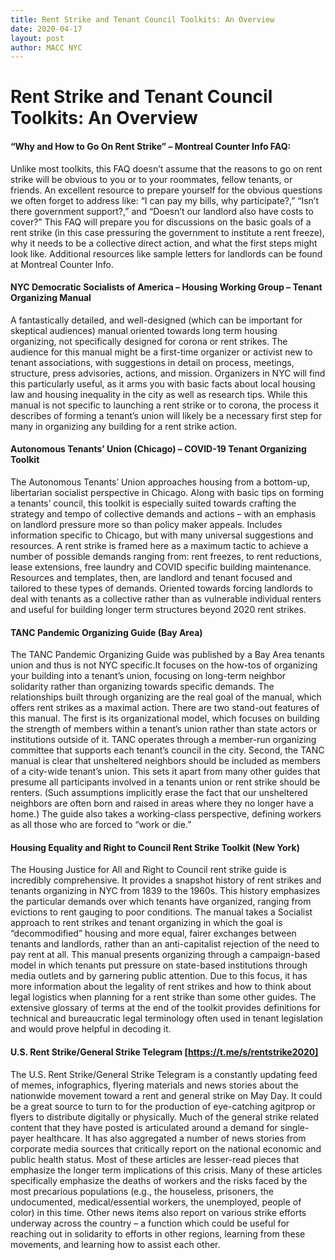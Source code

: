 ```yaml
---
title: Rent Strike and Tenant Council Toolkits: An Overview
date: 2020-04-17
layout: post
author: MACC NYC
---
```






# Rent Strike and Tenant Council Toolkits: An Overview


#### “Why and How to Go On Rent Strike” – Montreal Counter Info FAQ: 

Unlike most toolkits, this FAQ doesn’t assume that the reasons to go on rent strike will be obvious to you or to your 
roommates, fellow tenants, or friends. An excellent resource to prepare yourself for the obvious questions we often forget
to address like: “I can pay my bills, why participate?,” “Isn’t there government support?,” and “Doesn’t our landlord also
have costs to cover?” This FAQ will prepare you for discussions on the basic goals of a rent strike (in this case pressuring
the government to institute a rent freeze), why it needs to be a collective direct action, and what the first steps might
look like. Additional resources like sample letters for landlords can be found at Montreal Counter Info.



#### NYC Democratic Socialists of America – Housing Working Group – Tenant Organizing Manual 

A fantastically detailed, and well-designed (which can be important for skeptical audiences) manual oriented towards long 
term housing organizing, not specifically designed for corona or rent strikes. The audience for this manual might be a 
first-time organizer or activist new to tenant associations, with suggestions in detail on process, meetings, structure, 
press advisories, actions, and mission. Organizers in NYC will find this particularly useful, as it arms you with basic facts
about local housing law and housing inequality in the city as well as research tips. While this manual is not specific to 
launching a rent strike or to corona, the process it describes of forming a tenant’s union will likely be a necessary first 
step for many in organizing any building for a rent strike action.



#### Autonomous Tenants’ Union (Chicago) – COVID-19 Tenant Organizing Toolkit

The Autonomous Tenants’ Union approaches housing from a bottom-up, libertarian socialist perspective in Chicago. Along with
basic tips on forming a tenants’ council, this toolkit is especially suited towards crafting the strategy and tempo of 
collective demands and actions – with an emphasis on landlord pressure more so than policy maker appeals. Includes information
specific to Chicago, but with many universal suggestions and resources. A rent strike is framed here as a maximum tactic to 
achieve a number of possible demands ranging from: rent freezes, to rent reductions, lease extensions, free laundry and COVID 
specific building maintenance. Resources and templates, then, are landlord and tenant focused and tailored to these types of
demands. Oriented towards forcing landlords to deal with tenants as a collective rather than as vulnerable individual renters
and useful for building longer term structures beyond 2020 rent strikes.



#### TANC Pandemic Organizing Guide (Bay Area)

The TANC Pandemic Organizing Guide was published by a Bay Area tenants union and thus is not NYC specific.It focuses on the
how-tos of organizing your building into a tenant’s union, focusing on long-term neighbor solidarity rather than organizing
towards specific demands. The relationships built through organizing are the real goal of the manual, which offers rent 
strikes as a maximal action. There are two stand-out features of this manual. The first is its organizational model, which 
focuses on building the strength of members within a tenant’s union rather than state actors or institutions outside of it. 
TANC operates through a member-run organizing committee that supports each tenant’s council in the city. Second, the TANC 
manual is clear that unsheltered neighbors should be included as members of a city-wide tenant’s union. This sets it apart 
from many other guides that presume all participants involved in a tenants union or rent strike should be renters. 
(Such assumptions implicitly erase the fact that our unsheltered neighbors are often born and raised in areas where they no 
longer have a home.) The guide also takes a working-class perspective, defining workers as all those who are forced to “work 
or die.” 



#### Housing Equality and Right to Council Rent Strike Toolkit (New York)

The Housing Justice for All and Right to Council rent strike guide is incredibly comprehensive. It provides a snapshot history 
of rent strikes and tenants organizing in NYC from 1839 to the 1960s. This history emphasizes the particular demands over which
tenants have organized, ranging from evictions to rent gauging to poor conditions. The manual takes a Socialist approach to 
rent strikes and tenant organizing in which the goal is “decommodified” housing and more equal, fairer exchanges between 
tenants and landlords, rather than an anti-capitalist rejection of the need to pay rent at all. This manual presents organizing
through a campaign-based model in which tenants put pressure on state-based institutions through media outlets and by 
garnering public attention. Due to this focus, it has more information about the legality of rent strikes and how to think 
about legal logistics when planning for a rent strike than some other guides. The extensive glossary of terms at the end of 
the toolkit provides definitions for technical and bureaucratic legal terminology often used in tenant legislation and would 
prove helpful in decoding it.



#### U.S. Rent Strike/General Strike Telegram [https://t.me/s/rentstrike2020]

The U.S. Rent Strike/General Strike Telegram is a constantly updating feed of memes, infographics, flyering materials and news
stories about the nationwide movement toward a rent and general strike on May Day. It could be a great source to turn to for 
the production of eye-catching agitprop or flyers to distribute digitally or physically. Much of the general strike related 
content that they have posted is articulated around a demand for single-payer healthcare. It has also aggregated a number of
news stories from corporate media sources that critically report on the national economic and public health status. Most of 
these articles are lesser-read pieces that emphasize the longer term implications of this crisis. Many of these articles 
specifically emphasize the deaths of workers and the risks faced by the most precarious populations (e.g., the houseless, 
prisoners, the undocumented, medical/essential workers, the unemployed, people of color) in this time. Other news items also 
report on various strike efforts underway across the country – a function which could be useful for reaching out in solidarity
to efforts in other regions, learning from these movements, and learning how to assist each other.
